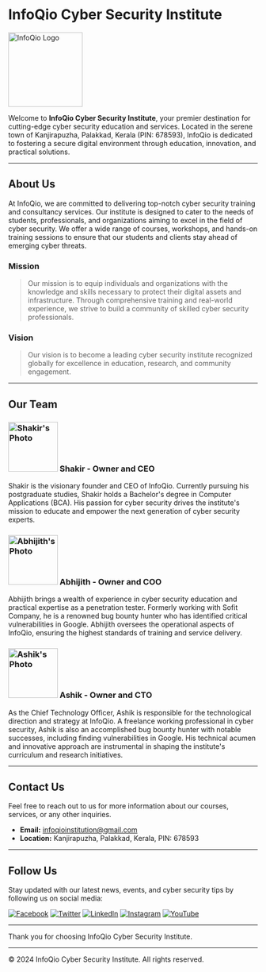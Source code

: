 # InfoQio Cyber Security Institute

<img src="https://mallucampaign.in/images/img_1718197187.jpg" alt="InfoQio Logo" width="150" height="150">

Welcome to **InfoQio Cyber Security Institute**, your premier destination for cutting-edge cyber security education and services. Located in the serene town of Kanjirapuzha, Palakkad, Kerala (PIN: 678593), InfoQio is dedicated to fostering a secure digital environment through education, innovation, and practical solutions.

---

## About Us

At InfoQio, we are committed to delivering top-notch cyber security training and consultancy services. Our institute is designed to cater to the needs of students, professionals, and organizations aiming to excel in the field of cyber security. We offer a wide range of courses, workshops, and hands-on training sessions to ensure that our students and clients stay ahead of emerging cyber threats.

### Mission

> Our mission is to equip individuals and organizations with the knowledge and skills necessary to protect their digital assets and infrastructure. Through comprehensive training and real-world experience, we strive to build a community of skilled cyber security professionals.

### Vision

> Our vision is to become a leading cyber security institute recognized globally for excellence in education, research, and community engagement.

---

## Our Team

### <img src="https://mallucampaign.in/images/img_1718197190.jpg" alt="Shakir's Photo" width="100" height="100"> Shakir - Owner and CEO
Shakir is the visionary founder and CEO of InfoQio. Currently pursuing his postgraduate studies, Shakir holds a Bachelor's degree in Computer Applications (BCA). His passion for cyber security drives the institute's mission to educate and empower the next generation of cyber security experts.

### <img src="https://mallucampaign.in/images/img_1718197193.jpg" alt="Abhijith's Photo" width="100" height="100">  Abhijith - Owner and COO
Abhijith brings a wealth of experience in cyber security education and practical expertise as a penetration tester. Formerly working with Sofit Company, he is a renowned bug bounty hunter who has identified critical vulnerabilities in Google. Abhijith oversees the operational aspects of InfoQio, ensuring the highest standards of training and service delivery.

### <img src="https://mallucampaign.in/images/img_1718205438.jpg" alt="Ashik's Photo" width="100" height="100"> Ashik - Owner and CTO
As the Chief Technology Officer, Ashik is responsible for the technological direction and strategy at InfoQio. A freelance working professional in cyber security, Ashik is also an accomplished bug bounty hunter with notable successes, including finding vulnerabilities in Google. His technical acumen and innovative approach are instrumental in shaping the institute's curriculum and research initiatives.

---

## Contact Us

Feel free to reach out to us for more information about our courses, services, or any other inquiries.

- **Email:** [infoqioinstitution@gmail.com](mailto:infoqioinstitution@gmail.com)
- **Location:** Kanjirapuzha, Palakkad, Kerala, PIN: 678593

---

## Follow Us

Stay updated with our latest news, events, and cyber security tips by following us on social media:

[![Facebook](https://img.shields.io/badge/Facebook-1877F2?style=for-the-badge&logo=facebook&logoColor=white)](https://www.facebook.com/infoqio)
[![Twitter](https://img.shields.io/badge/Twitter-1DA1F2?style=for-the-badge&logo=twitter&logoColor=white)](https://www.twitter.com/infoqio)
[![LinkedIn](https://img.shields.io/badge/LinkedIn-0077B5?style=for-the-badge&logo=linkedin&logoColor=white)](https://www.linkedin.com/company/infoqio)
[![Instagram](https://img.shields.io/badge/Instagram-E4405F?style=for-the-badge&logo=instagram&logoColor=white)](https://www.instagram.com/infoqio)
[![YouTube](https://img.shields.io/badge/YouTube-FF0000?style=for-the-badge&logo=youtube&logoColor=white)](https://www.youtube.com/channel/infoqio)

---

Thank you for choosing InfoQio Cyber Security Institute.

---

&copy; 2024 InfoQio Cyber Security Institute. All rights reserved.
